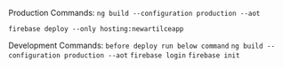 Production Commands:
`ng build --configuration production --aot`

`firebase deploy --only hosting:newartilceapp`

Development Commands:
`before deploy run below command`
`ng build --configuration production --aot`
`firebase login`
`firebase init`
